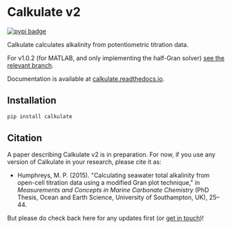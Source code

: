 # Calkulate v2

[![pypi badge](https://img.shields.io/pypi/v/calkulate.svg?style=popout)](https://pypi.org/project/calkulate/)

Calkulate calculates alkalinity from potentiometric titration data.

For v1.0.2 (for MATLAB, and only implementing the half-Gran solver) [see the relevant branch](https://github.com/mvdh7/calkulate/tree/1.0.2).

Documentation is available at [calkulate.readthedocs.io](https://calkulate.readthedocs.io/en/latest/).


## Installation

```python
pip install calkulate
```

## Citation

A paper describing Calkulate v2 is in preparation. For now, if you use any version of Calkulate in your research, please cite it as:

  * Humphreys, M. P. (2015). "Calculating seawater total alkalinity from open-cell titration data using a modified Gran plot technique," in *Measurements and Concepts in Marine Carbonate Chemistry* (PhD Thesis, Ocean and Earth Science, University of Southampton, UK), 25–44.

But please do check back here for any updates first (or [get in touch](https://mvdh.xyz/contact/))!

